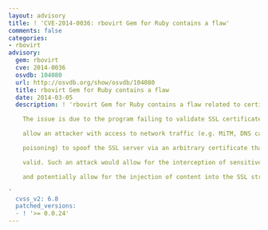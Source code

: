 ```yaml
---
layout: advisory
title: ! 'CVE-2014-0036: rbovirt Gem for Ruby contains a flaw'
comments: false
categories:
- rbovirt
advisory:
  gem: rbovirt
  cve: 2014-0036
  osvdb: 104080
  url: http://osvdb.org/show/osvdb/104080
  title: rbovirt Gem for Ruby contains a flaw
  date: 2014-03-05
  description: ! 'rbovirt Gem for Ruby contains a flaw related to certificate validation.

    The issue is due to the program failing to validate SSL certificates. This may

    allow an attacker with access to network traffic (e.g. MiTM, DNS cache

    poisoning) to spoof the SSL server via an arbitrary certificate that appears

    valid. Such an attack would allow for the interception of sensitive traffic,

    and potentially allow for the injection of content into the SSL stream.

'
  cvss_v2: 6.8
  patched_versions:
  - ! '>= 0.0.24'
---
```

